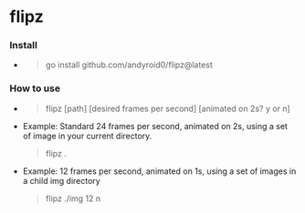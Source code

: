 # flipz

### Install

- > go install github.com/andyroid0/flipz@latest

### How to use

- > flipz [path] [desired frames per second] [animated on 2s? y or n]

- Example: Standard 24 frames per second, animated on 2s, using a set of image in your current directory.

  > flipz .

- Example: 12 frames per second, animated on 1s, using a set of images in a child img directory
  > flipz ./img 12 n
